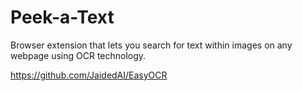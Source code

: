 # Peek-a-Text
Browser extension that lets you search for text within images on any webpage using OCR technology.

https://github.com/JaidedAI/EasyOCR
